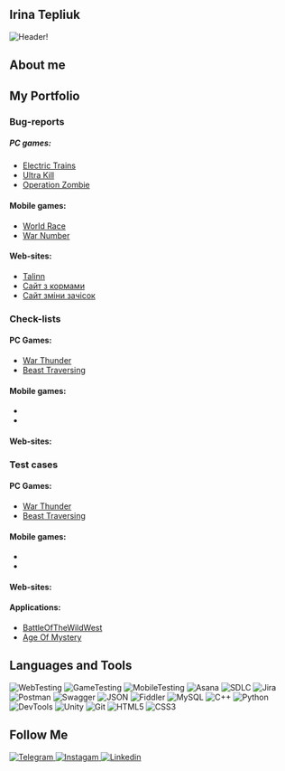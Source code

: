 ## Irina Tepliuk
![Header](https://github.com/Zhenislav/Zhenislav/assets/86875785/1e2cc84a-e35b-420c-92bc-3ffd9bef8e27)!

## About me
> 

## My Portfolio 

### Bug-reports 

##### PC games:
- [Electric Trains](https://trello.com/b/5d7v3pdF/electric-trains)
- [Ultra Kill](https://trello.com/b/8Qy2FYtd/ultrakill)
- [Operation Zombie](https://trello.com/b/iwhq7r49/operation-zombie)

#### Mobile games: 
- [World Race](https://trello.com/b/qBmiWOr4/word-race)
- [War Number](https://trello.com/b/xLWIWkVC/war-number)

#### Web-sites:
- [Talinn](https://trello.com/b/X3t1nVXv/%D1%81%D0%B0%D0%B9%D1%82-tallinncold-time)
- [Сайт з кормами](https://trello.com/b/R0ZhEV6m/%D1%81%D0%B0%D0%B9%D1%82-%D0%B7-%D0%BA%D0%BE%D1%80%D0%BC%D0%B0%D0%BC%D0%B8)
- [Сайт зміни зачісок](https://trello.com/b/LCu08976/%D1%81%D0%B0%D0%B9%D1%82-%D0%B7%D0%BC%D1%96%D0%BD%D0%B8-%D0%B7%D1%8F%D1%87%D1%96%D1%81%D0%BE%D0%BA)

### Check-lists
#### PC Games:
- [War Thunder]()
- [Beast Traversing]()

#### Mobile games:
- []()
- []()

#### Web-sites:

  
### Test cases 
#### PC Games:
- [War Thunder]()
- [Beast Traversing]()

#### Mobile games:
- []()
- []()

#### Web-sites:





#### Applications:
- [BattleOfTheWildWest]()
- [Age Of Mystery]()


## Languages and Tools
![WebTesting](https://img.shields.io/badge/-WebTesting-556AC1?style=for-the-badge&logo=WebTesting&logoColor=556AC1)
![GameTesting](https://img.shields.io/badge/-GameTesting-FAB000?style=for-the-badge&logo=GameTesting&logoColor=FAB000)
![MobileTesting](https://img.shields.io/badge/-MobileTesting-4592C1?style=for-the-badge&logo=MobileTesting&logoColor=4592C1)
![Asana](https://img.shields.io/badge/-Asana-363639?style=for-the-badge&logo=Asana&logoColor=F06A6A)
![SDLC](https://img.shields.io/badge/-SDLC-A4BEF1?style=for-the-badge&logo=SDLC&logoColor=A4BEF1)
![Jira](https://img.shields.io/badge/-Jira-629FF6?style=for-the-badge&logo=Jira&logoColor=166BE0)
![Postman](https://img.shields.io/badge/-Postman-D7D0AD?style=for-the-badge&logo=Postman&logoColor=FB7C29)
![Swagger](https://img.shields.io/badge/-Swagger-173648?style=for-the-badge&logo=Swagger&logoColor=8BB600)
![JSON](https://img.shields.io/badge/-JSON-B2B2B2?style=for-the-badge&logo=JSON&logoColor=393939)
![Fiddler](https://img.shields.io/badge/-Fiddler-2B6D05?style=for-the-badge&logo=Fiddler&logoColor=2B6D05)
![MySQL](https://img.shields.io/badge/-MySQL-5181A2?style=for-the-badge&logo=MySQL&logoColor=00337E)
![C++](https://img.shields.io/badge/-C++-659AD2?style=for-the-badge&logo=C%2b%2b&logoColor=004482)
![Python](https://img.shields.io/badge/-Python-254A6B?style=for-the-badge&logo=Python&logoColor=FFE56A)
![DevTools](https://img.shields.io/badge/-DevTools-266EE4?style=for-the-badge&logo=DevTools&logoColor=266EE4)
![Unity](https://img.shields.io/badge/-Unity-757879?style=for-the-badge&logo=Unity&logoColor=000000)
![Git](https://img.shields.io/badge/-Git-181617?style=for-the-badge&logo=Git&logoColor=F0F0F0)
![HTML5](https://img.shields.io/badge/-HTML5-3A3B3D?style=for-the-badge&logo=HTML5&logoColor=64C18)
![CSS3](https://img.shields.io/badge/-CSS3-254ADC?style=for-the-badge&logo=CSS3&logoColor=2094EF)




## Follow Me
[ ![Telegram](https://img.shields.io/badge/-Telegram-30A5D8?style=for-the-badge&logo=Telegram&logoColor=F6F9FA) ](https://t.me/zhenislav)
[ ![Instagam](https://img.shields.io/badge/-Instagram-A601CD?style=for-the-badge&logo=Instagram&logoColor=D6A639) ]()
[ ![Linkedin](https://img.shields.io/badge/-Linkedin-0A66C2?style=for-the-badge&logo=Linkedin&logoColor=FFFFFF) ]()
